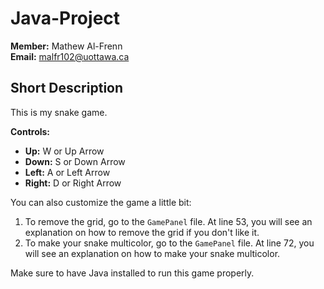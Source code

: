 # Java-Project

**Member:** Mathew Al-Frenn  
**Email:** malfr102@uottawa.ca

## Short Description
This is my snake game.

**Controls:**
- **Up:** W or Up Arrow
- **Down:** S or Down Arrow
- **Left:** A or Left Arrow
- **Right:** D or Right Arrow

You can also customize the game a little bit:
1. To remove the grid, go to the `GamePanel` file. At line 53, you will see an explanation on how to remove the grid if you don't like it.
2. To make your snake multicolor, go to the `GamePanel` file. At line 72, you will see an explanation on how to make your snake multicolor.

Make sure to have Java installed to run this game properly.
